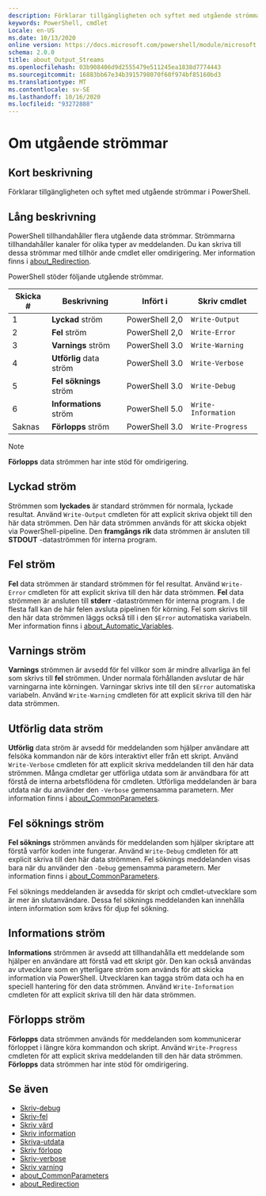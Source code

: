 ```yaml
---
description: Förklarar tillgängligheten och syftet med utgående strömmar i PowerShell.
keywords: PowerShell, cmdlet
Locale: en-US
ms.date: 10/13/2020
online version: https://docs.microsoft.com/powershell/module/microsoft.powershell.core/about/about_output_streams?view=powershell-7.1&WT.mc_id=ps-gethelp
schema: 2.0.0
title: about_Output_Streams
ms.openlocfilehash: 03b908406d9d2555479e511245ea1838d7774443
ms.sourcegitcommit: 16883bb67e34b3915798070f60f974bf85160bd3
ms.translationtype: MT
ms.contentlocale: sv-SE
ms.lasthandoff: 10/16/2020
ms.locfileid: "93272888"
---
```

# <a name="about-output-streams"></a>Om utgående strömmar

## <a name="short-description"></a>Kort beskrivning
Förklarar tillgängligheten och syftet med utgående strömmar i PowerShell.

## <a name="long-description"></a>Lång beskrivning

PowerShell tillhandahåller flera utgående data strömmar. Strömmarna tillhandahåller kanaler för olika typer av meddelanden. Du kan skriva till dessa strömmar med tillhör ande cmdlet eller omdirigering. Mer information finns i [about_Redirection](about_Redirection.md).

PowerShell stöder följande utgående strömmar.

| Skicka # |      Beskrivning       | Infört i  |    Skriv cmdlet     |
| -------- | ---------------------- | -------------- | ------------------- |
| 1        | **Lyckad** ström     | PowerShell 2,0 | `Write-Output`      |
| 2        | **Fel** ström       | PowerShell 2,0 | `Write-Error`       |
| 3        | **Varnings** ström     | PowerShell 3.0 | `Write-Warning`     |
| 4        | **Utförlig** data ström     | PowerShell 3.0 | `Write-Verbose`     |
| 5        | **Fel söknings** ström       | PowerShell 3.0 | `Write-Debug`       |
| 6        | **Informations** ström | PowerShell 5.0 | `Write-Information` |
| Saknas      | **Förlopps** ström    | PowerShell 3.0 | `Write-Progress`    |

> [!NOTE]
> **Förlopps** data strömmen har inte stöd för omdirigering.

## <a name="success-stream"></a>Lyckad ström

Strömmen som **lyckades** är standard strömmen för normala, lyckade resultat.
Använd `Write-Output` cmdleten för att explicit skriva objekt till den här data strömmen. Den här data strömmen används för att skicka objekt via PowerShell-pipeline. Den **framgångs rik** data strömmen är ansluten till **STDOUT** -dataströmmen för interna program.

## <a name="error-stream"></a>Fel ström

**Fel** data strömmen är standard strömmen för fel resultat. Använd `Write-Error` cmdleten för att explicit skriva till den här data strömmen. **Fel** data strömmen är ansluten till **stderr** -dataströmmen för interna program. I de flesta fall kan de här felen avsluta pipelinen för körning. Fel som skrivs till den här data strömmen läggs också till i den `$Error` automatiska variabeln. Mer information finns i [about_Automatic_Variables](about_Automatic_Variables.md).

## <a name="warning-stream"></a>Varnings ström

**Varnings** strömmen är avsedd för fel villkor som är mindre allvarliga än fel som skrivs till **fel** strömmen. Under normala förhållanden avslutar de här varningarna inte körningen. Varningar skrivs inte till den `$Error` automatiska variabeln. Använd `Write-Warning` cmdleten för att explicit skriva till den här data strömmen.

## <a name="verbose-stream"></a>Utförlig data ström

**Utförlig** data ström är avsedd för meddelanden som hjälper användare att felsöka kommandon när de körs interaktivt eller från ett skript. Använd `Write-Verbose` cmdleten för att explicit skriva meddelanden till den här data strömmen. Många cmdletar ger utförliga utdata som är användbara för att förstå de interna arbetsflödena för cmdleten. Utförliga meddelanden är bara utdata när du använder den `-Verbose` gemensamma parametern. Mer information finns i [about_CommonParameters](about_CommonParameters.md).

## <a name="debug-stream"></a>Fel söknings ström

**Fel söknings** strömmen används för meddelanden som hjälper skriptare att förstå varför koden inte fungerar. Använd `Write-Debug` cmdleten för att explicit skriva till den här data strömmen. Fel söknings meddelanden visas bara när du använder den `-Debug` gemensamma parametern. Mer information finns i [about_CommonParameters](about_CommonParameters.md).

Fel söknings meddelanden är avsedda för skript och cmdlet-utvecklare som är mer än slutanvändare. Dessa fel söknings meddelanden kan innehålla intern information som krävs för djup fel sökning.

## <a name="information-stream"></a>Informations ström

**Informations** strömmen är avsedd att tillhandahålla ett meddelande som hjälper en användare att förstå vad ett skript gör. Den kan också användas av utvecklare som en ytterligare ström som används för att skicka information via PowerShell. Utvecklaren kan tagga ström data och ha en speciell hantering för den data strömmen. Använd `Write-Information` cmdleten för att explicit skriva till den här data strömmen.

## <a name="progress-stream"></a>Förlopps ström

**Förlopps** data strömmen används för meddelanden som kommunicerar förloppet i längre köra kommandon och skript. Använd `Write-Progress` cmdleten för att explicit skriva meddelanden till den här data strömmen. **Förlopps** data strömmen har inte stöd för omdirigering.

## <a name="see-also"></a>Se även

- [Skriv-debug](xref:Microsoft.PowerShell.Utility.Write-Debug)
- [Skriv-fel](xref:Microsoft.PowerShell.Utility.Write-Error)
- [Skriv värd](xref:Microsoft.PowerShell.Utility.Write-Host)
- [Skriv information](xref:Microsoft.PowerShell.Utility.Write-Information)
- [Skriva-utdata](xref:Microsoft.PowerShell.Utility.Write-Output)
- [Skriv förlopp](xref:Microsoft.PowerShell.Utility.Write-Progress)
- [Skriv-verbose](xref:Microsoft.PowerShell.Utility.Write-Verbose)
- [Skriv varning](xref:Microsoft.PowerShell.Utility.Write-Warning)
- [about_CommonParameters](about_CommonParameters.md)
- [about_Redirection](about_Redirection.md)
